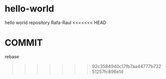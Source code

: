 # hello-world
hello world repository Rafa-Raul
<<<<<<< HEAD


COMMIT
=======
rebase 
>>>>>>> 92c3584940c17fb7aa44777b73251257fc896e1d
